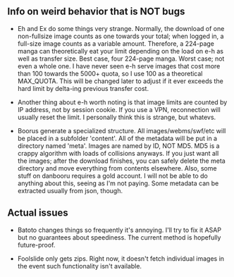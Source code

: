 Info on weird behavior that is NOT bugs
----------------

 * Eh and Ex do some things very strange. Normally, the download of one non-fullsize image counts as one towards your total; when logged in, a full-size image counts as a variable amount. Therefore, a 224-page manga can theoretically eat your limit depending on the load on e-h as well as transfer size. Best case, four 224-page manga. Worst case; not even a whole one. I have never seen e-h serve images that cost more than 100 towards the 5000+ quota, so I use 100 as a theoretical MAX_QUOTA. This will be changed later to adjust if it ever exceeds the hard limit by delta-ing previous transfer cost.
 
 * Another thing about e-h worth noting is that image limits are counted by IP address, not by session cookie. If you use a VPN, reconnection will usually reset the limit. I personally think this is strange, but whatevs.

 * Boorus generate a specialized structure. All images/webms/swf/etc will be placed in a subfolder 'content'. All of the metadata will be put in a directory named 'meta'. Images are named by ID, NOT MD5. MD5 is a crappy algorithm with loads of collisions anyways. If you just want all the images; after the download finishes, you can safely delete the meta directory and move everything from contents elsewhere. Also, some stuff on danbooru requires a gold account. I will not be able to do anything about this, seeing as I'm not paying. Some metadata can be extracted usually from json, though.

Actual issues
----------------

 * Batoto changes things so frequently it's annoying. I'll try to fix it ASAP but no guarantees about speediness. The current method is hopefully future-proof.
 
 * Foolslide only gets zips. Right now, it doesn't fetch individual images in the event such functionality isn't available.
